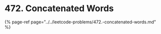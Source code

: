 # 472. Concatenated Words

{% page-ref page="../../leetcode-problems/472.-concatenated-words.md" %}



